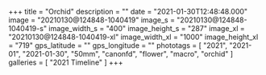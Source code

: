+++
title = "Orchid"
description = ""
date = "2021-01-30T12:48:48.000"
image = "20210130@124848-1040419"
image_s = "20210130@124848-1040419-s"
image_width_s = "400"
image_height_s = "287"
image_xl = "20210130@124848-1040419-xl"
image_width_xl = "1000"
image_height_xl = "719"
gps_latitude = ""
gps_longitude = ""
phototags = [ "2021", "2021-01", "2021-01-30", "50mm", "canonfd", "flower", "macro", "orchid" ]
galleries = [ "2021 Timeline" ]
+++
